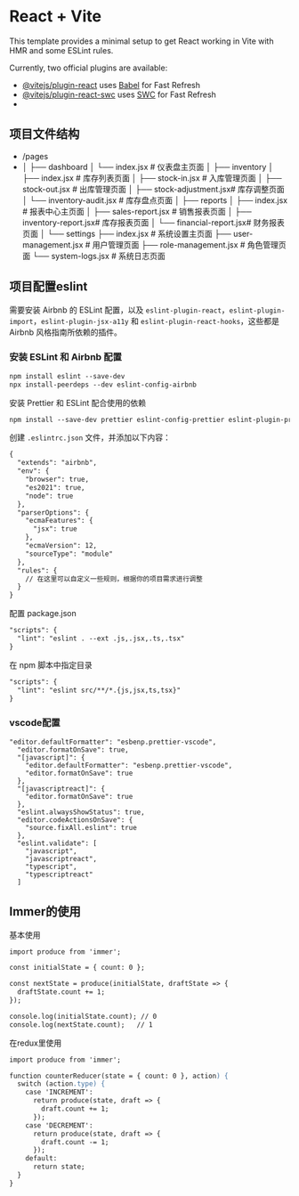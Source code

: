 # React + Vite

This template provides a minimal setup to get React working in Vite with HMR and some ESLint rules.

Currently, two official plugins are available:

- [@vitejs/plugin-react](https://github.com/vitejs/vite-plugin-react/blob/main/packages/plugin-react/README.md) uses [Babel](https://babeljs.io/) for Fast Refresh
- [@vitejs/plugin-react-swc](https://github.com/vitejs/vite-plugin-react-swc) uses [SWC](https://swc.rs/) for Fast Refresh
-

## 项目文件结构

- /pages
- │
  ├── dashboard
  │ └── index.jsx # 仪表盘主页面
  │
  ├── inventory
  │ ├── index.jsx # 库存列表页面
  │ ├── stock-in.jsx # 入库管理页面
  │ ├── stock-out.jsx # 出库管理页面
  │ ├── stock-adjustment.jsx# 库存调整页面
  │ └── inventory-audit.jsx # 库存盘点页面
  │
  ├── reports
  │ ├── index.jsx # 报表中心主页面
  │ ├── sales-report.jsx # 销售报表页面
  │ ├── inventory-report.jsx# 库存报表页面
  │ └── financial-report.jsx# 财务报表页面
  │
  └── settings
  ├── index.jsx # 系统设置主页面
  ├── user-management.jsx # 用户管理页面
  ├── role-management.jsx # 角色管理页面
  └── system-logs.jsx # 系统日志页面

## 项目配置eslint

需要安装 Airbnb 的 ESLint 配置，以及 `eslint-plugin-react`，`eslint-plugin-import`，`eslint-plugin-jsx-a11y` 和 `eslint-plugin-react-hooks`，这些都是 Airbnb 风格指南所依赖的插件。

### 安装 ESLint 和 Airbnb 配置

```apache
npm install eslint --save-dev
npx install-peerdeps --dev eslint-config-airbnb

```

安装 Prettier 和 ESLint 配合使用的依赖

```apache
npm install --save-dev prettier eslint-config-prettier eslint-plugin-prettier

```

创建 `.eslintrc.json` 文件，并添加以下内容：

```apache
{
  "extends": "airbnb",
  "env": {
    "browser": true,
    "es2021": true,
    "node": true
  },
  "parserOptions": {
    "ecmaFeatures": {
      "jsx": true
    },
    "ecmaVersion": 12,
    "sourceType": "module"
  },
  "rules": {
    // 在这里可以自定义一些规则，根据你的项目需求进行调整
  }
}

```

配置 package.json

```apache
"scripts": {
  "lint": "eslint . --ext .js,.jsx,.ts,.tsx"
}

```

在 npm 脚本中指定目录

```apache
"scripts": {
  "lint": "eslint src/**/*.{js,jsx,ts,tsx}"
}

```

### vscode配置

```
"editor.defaultFormatter": "esbenp.prettier-vscode",
  "editor.formatOnSave": true,
  "[javascript]": {
    "editor.defaultFormatter": "esbenp.prettier-vscode",
    "editor.formatOnSave": true
  },
  "[javascriptreact]": {
    "editor.formatOnSave": true
  },
  "eslint.alwaysShowStatus": true,
  "editor.codeActionsOnSave": {
    "source.fixAll.eslint": true
  },
  "eslint.validate": [
    "javascript",
    "javascriptreact",
    "typescript",
    "typescriptreact"
  ]
```

## Immer的使用

基本使用

```apache
import produce from 'immer';

const initialState = { count: 0 };

const nextState = produce(initialState, draftState => {
  draftState.count += 1;
});

console.log(initialState.count); // 0
console.log(nextState.count);   // 1

```

在redux里使用

```apache
import produce from 'immer';

function counterReducer(state = { count: 0 }, action) {
  switch (action.type) {
    case 'INCREMENT':
      return produce(state, draft => {
        draft.count += 1;
      });
    case 'DECREMENT':
      return produce(state, draft => {
        draft.count -= 1;
      });
    default:
      return state;
  }
}

```
